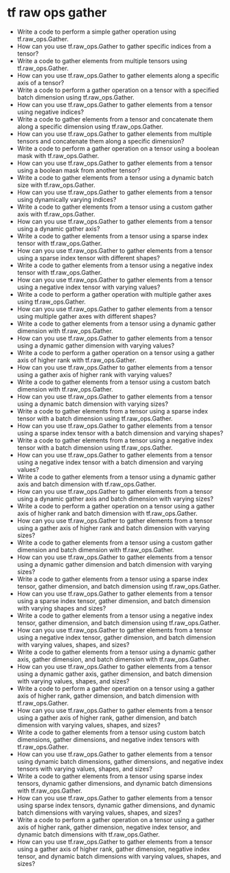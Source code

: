 # tf raw ops gather

- Write a code to perform a simple gather operation using tf.raw_ops.Gather.
- How can you use tf.raw_ops.Gather to gather specific indices from a tensor?
- Write a code to gather elements from multiple tensors using tf.raw_ops.Gather.
- How can you use tf.raw_ops.Gather to gather elements along a specific axis of a tensor?
- Write a code to perform a gather operation on a tensor with a specified batch dimension using tf.raw_ops.Gather.
- How can you use tf.raw_ops.Gather to gather elements from a tensor using negative indices?
- Write a code to gather elements from a tensor and concatenate them along a specific dimension using tf.raw_ops.Gather.
- How can you use tf.raw_ops.Gather to gather elements from multiple tensors and concatenate them along a specific dimension?
- Write a code to perform a gather operation on a tensor using a boolean mask with tf.raw_ops.Gather.
- How can you use tf.raw_ops.Gather to gather elements from a tensor using a boolean mask from another tensor?
- Write a code to gather elements from a tensor using a dynamic batch size with tf.raw_ops.Gather.
- How can you use tf.raw_ops.Gather to gather elements from a tensor using dynamically varying indices?
- Write a code to gather elements from a tensor using a custom gather axis with tf.raw_ops.Gather.
- How can you use tf.raw_ops.Gather to gather elements from a tensor using a dynamic gather axis?
- Write a code to gather elements from a tensor using a sparse index tensor with tf.raw_ops.Gather.
- How can you use tf.raw_ops.Gather to gather elements from a tensor using a sparse index tensor with different shapes?
- Write a code to gather elements from a tensor using a negative index tensor with tf.raw_ops.Gather.
- How can you use tf.raw_ops.Gather to gather elements from a tensor using a negative index tensor with varying values?
- Write a code to perform a gather operation with multiple gather axes using tf.raw_ops.Gather.
- How can you use tf.raw_ops.Gather to gather elements from a tensor using multiple gather axes with different shapes?
- Write a code to gather elements from a tensor using a dynamic gather dimension with tf.raw_ops.Gather.
- How can you use tf.raw_ops.Gather to gather elements from a tensor using a dynamic gather dimension with varying values?
- Write a code to perform a gather operation on a tensor using a gather axis of higher rank with tf.raw_ops.Gather.
- How can you use tf.raw_ops.Gather to gather elements from a tensor using a gather axis of higher rank with varying values?
- Write a code to gather elements from a tensor using a custom batch dimension with tf.raw_ops.Gather.
- How can you use tf.raw_ops.Gather to gather elements from a tensor using a dynamic batch dimension with varying sizes?
- Write a code to gather elements from a tensor using a sparse index tensor with a batch dimension using tf.raw_ops.Gather.
- How can you use tf.raw_ops.Gather to gather elements from a tensor using a sparse index tensor with a batch dimension and varying shapes?
- Write a code to gather elements from a tensor using a negative index tensor with a batch dimension using tf.raw_ops.Gather.
- How can you use tf.raw_ops.Gather to gather elements from a tensor using a negative index tensor with a batch dimension and varying values?
- Write a code to gather elements from a tensor using a dynamic gather axis and batch dimension with tf.raw_ops.Gather.
- How can you use tf.raw_ops.Gather to gather elements from a tensor using a dynamic gather axis and batch dimension with varying sizes?
- Write a code to perform a gather operation on a tensor using a gather axis of higher rank and batch dimension with tf.raw_ops.Gather.
- How can you use tf.raw_ops.Gather to gather elements from a tensor using a gather axis of higher rank and batch dimension with varying sizes?
- Write a code to gather elements from a tensor using a custom gather dimension and batch dimension with tf.raw_ops.Gather.
- How can you use tf.raw_ops.Gather to gather elements from a tensor using a dynamic gather dimension and batch dimension with varying sizes?
- Write a code to gather elements from a tensor using a sparse index tensor, gather dimension, and batch dimension using tf.raw_ops.Gather.
- How can you use tf.raw_ops.Gather to gather elements from a tensor using a sparse index tensor, gather dimension, and batch dimension with varying shapes and sizes?
- Write a code to gather elements from a tensor using a negative index tensor, gather dimension, and batch dimension using tf.raw_ops.Gather.
- How can you use tf.raw_ops.Gather to gather elements from a tensor using a negative index tensor, gather dimension, and batch dimension with varying values, shapes, and sizes?
- Write a code to gather elements from a tensor using a dynamic gather axis, gather dimension, and batch dimension with tf.raw_ops.Gather.
- How can you use tf.raw_ops.Gather to gather elements from a tensor using a dynamic gather axis, gather dimension, and batch dimension with varying values, shapes, and sizes?
- Write a code to perform a gather operation on a tensor using a gather axis of higher rank, gather dimension, and batch dimension with tf.raw_ops.Gather.
- How can you use tf.raw_ops.Gather to gather elements from a tensor using a gather axis of higher rank, gather dimension, and batch dimension with varying values, shapes, and sizes?
- Write a code to gather elements from a tensor using custom batch dimensions, gather dimensions, and negative index tensors with tf.raw_ops.Gather.
- How can you use tf.raw_ops.Gather to gather elements from a tensor using dynamic batch dimensions, gather dimensions, and negative index tensors with varying values, shapes, and sizes?
- Write a code to gather elements from a tensor using sparse index tensors, dynamic gather dimensions, and dynamic batch dimensions with tf.raw_ops.Gather.
- How can you use tf.raw_ops.Gather to gather elements from a tensor using sparse index tensors, dynamic gather dimensions, and dynamic batch dimensions with varying values, shapes, and sizes?
- Write a code to perform a gather operation on a tensor using a gather axis of higher rank, gather dimension, negative index tensor, and dynamic batch dimensions with tf.raw_ops.Gather.
- How can you use tf.raw_ops.Gather to gather elements from a tensor using a gather axis of higher rank, gather dimension, negative index tensor, and dynamic batch dimensions with varying values, shapes, and sizes?